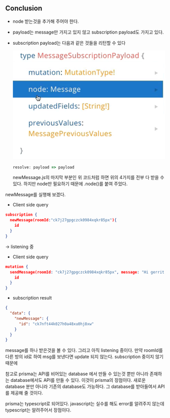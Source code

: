 ## Conclusion

- node 받는것을 추가해 주어야 한다.
- payload는 message만 가지고 있지 않고 subscription payload도 가지고 있다.
- subscription payload는 다음과 같은 것들을 리턴할 수 있다
  
  ![payload](images/payload.png)

  ~~~javascript
  resolve: payload => payload
  ~~~

  newMessage.js의 마지막 부분인 위 코드처럼 하면 위의 4가지를 전부 다 받을 수 있다.
  하지만 node만 필요하기 때문에 .node()를 붙여 주었다.

newMessage를 실행해 보겠다.

- Client side query
~~~json
subscription {
  newMessage(roomId:"ck7j27gpgczck0984xqkr85px"){
    id
  }
}
~~~

-> listening 중

- Client side query
~~~json
mutation {
  sendMessage(roomId: "ck7j27gpgczck0984xqkr85px", message: "Hi gerrit!") {
    id
  }
}

~~~

- subscription result
~~~json
{
  "data": {
    "newMessage": {
      "id": "ck7nft44k027h0a48xu0hj8xw"
    }
  }
}
~~~

message를 하나 받은것을 볼 수 있다. 그리고 아직 listening 중이다.
만약 roomId를 다른 방의 id로 하여 msg를 보낸다면 update 되지 않는다. subscription 중이지 않기 때문에

참고로 prisma는 API를 비어있는 database 에서 만들 수 있는것 뿐만 아니라 존재하는 database에서도 API를 만들 수 있다.
이것이 prisma의 장점이다.
새로운 database 분만 아니라 기존의 database도 가능하다. 그 database를 받아들여서 API를 제공해 줄 것이다.

prisma는 typescript로 되어있다. javascript는 실수를 해도 error를 알려주지 않는데 typescript는 알려주어서 장점이다.
